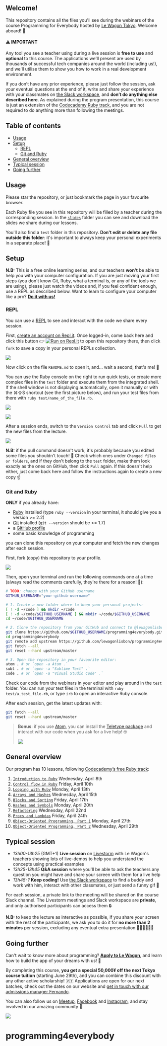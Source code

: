 ## Welcome!

This repository contains all the files you'll see during the webinars of the course Programming for Everybody hosted by [Le Wagon Tokyo](https://www.lewagon.com/tokyo). Welcome aboard! 🎉

#### ⚠️ IMPORTANT

Any tool you see a teacher using during a live session is **free to use** and **optional** to this course. The applications we'll present are used by thousands of successful tech companies around the world (including us!), and we'll utilise them to show you how to work in a real development environment.

If you don’t have any prior experience, please just follow the session, ask your eventual questions at the end of it, write and share your experience with your classmates on [the Slack workspace](https://le-wagon-tokyo.slack.com), and **don’t do anything else described here**. As explained during the program presentation, this course is just an extension of the [Codecademy Ruby track](https://www.codecademy.com/learn/learn-ruby), and you are not required to do anything more than following the meetings.

## Table of contents

- [Usage](#usage)
- [Setup](#setup)
  - [REPL](#repl)
  - [Git and Ruby](#git-and-ruby)
- [General overview](#general-overview)
- [Typical session](#typical-session)
- [Going further](#going-further)

## Usage

Please star the repository, or just bookmark the page in your favourite browser.

Each Ruby file you see in this repository will be filled by a teacher during the corresponding session. In the [`slides`](https://github.com/lewagonlisbon/programming4everybody/tree/master/slides) folder you can see and download the slides we share during our lessons.

You'll also find a `test` folder in this repository. **Don't edit or delete any file outside this folder**: it's important to always keep your personal experiments in a separate place! 🧪

## Setup

**N.B:** This is a free online learning series, and our teachers **won't** be able to help you with your computer configuration. If you are just moving your first steps (you don't know Git, Ruby, what a terminal is, or any of the tools we are using), please just watch the videos and, if you feel confident enough, use a REPL as described below. Want to learn to configure your computer like a pro? **[Do it with us!](#going-further)**

### REPL

You can use a [REPL](https://en.wikipedia.org/wiki/Read%E2%80%93eval%E2%80%93print_loop) to see and interact with the code we share every session.

First, [create an account on Repl.it](https://repl.it/signup). Once logged-in, come back here and click this button 👉 [![Run on Repl.it](https://repl.it/badge/github/lewagonlisbon/programming4everybody)](https://repl.it/@lewagonlisbon/programming4everybody) to open this repository there, then click `fork` to save a copy in your personal REPLs collection.

![](https://github.com/lewagonlisbon/programming4everybody/raw/master/images/repl1.png)

Now click on the file `README.md` to open it, and... wait a second, that's me! 🤖

You can use the Ruby console on the right to run quick tests, or create more complex files in the `test` folder and execute them from the integrated shell.
If the shell window is not displaying automatically, open it manually or with the ⌘⇧S shortcut (see the first picture below), and run your test files from there with `ruby test/name_of_the_file.rb`.

![](https://github.com/lewagonlisbon/programming4everybody/raw/master/images/repl2.png)

![](https://github.com/lewagonlisbon/programming4everybody/raw/master/images/repl3.png)

After a session ends, switch to the `Version Control` tab and click `Pull` to get the new files from the lecture.

![](https://github.com/lewagonlisbon/programming4everybody/raw/master/images/repl4.png)

**N.B:** if the pull command doesn't work, it's probably because you edited some files you shouldn't touch! 🛑 Check which ones under `Changed files or folders`, and if they don't belong to the `test` folder, make them look exactly as the ones on GitHub, then click `Pull` again. If this doesn't help either, just come back here and follow the instructions again to create a new copy ☝️

### Git and Ruby

**ONLY** if you already have:

- [Ruby](https://www.ruby-lang.org/en/documentation/installation) installed (type `ruby --version` in your terminal, it should give you a version >= 2.2)
- [Git](https://git-scm.com/book/en/v2/Getting-Started-Installing-Git) installed (`git --version` should be >= 1.7)
- a [GitHub profile](https://github.com/join)
- some basic knowledge of programming

you can clone this repository on your computer and fetch the new changes after each session.

First, fork (copy) this repository to your profile.

![](https://github.com/lewagonlisbon/programming4everybody/raw/master/images/fork.png)

Then, open your terminal and run the following commands one at a time (always read the comments carefully, they're there for a reason! 👀):

```sh
# TODO: change with your GitHub username
GITHUB_USERNAME="your-github-username"

# 1. Create a new folder where to keep your personal projects:
[ ! -d ~/code ] && mkdir ~/code
[ ! -d ~/code/$GITHUB_USERNAME ] && mkdir ~/code/$GITHUB_USERNAME
cd ~/code/$GITHUB_USERNAME

# 2. Clone the repository from your GitHub and connect to @lewagonlisbon's one (run JUST ONCE):
git clone https://github.com/$GITHUB_USERNAME/programming4everybody.git
cd programming4everybody
git remote add upstream https://github.com/lewagonlisbon/programming4everybody.git
git fetch --all
git reset --hard upstream/master

# 3. Open the repository in your favourite editor:
atom . # or `open -a Atom .`
subl . # or `open -a "Sublime Text" .`
code . # or `open -a "Visual Studio Code" .`
```

Check our code from the webinars in your editor and play around in the `test` folder. You can run your test files in the terminal with `ruby test/a_test_file.rb`, or type `irb` to open an interactive Ruby console.

After each session, get the latest updates with:

```sh
git fetch --all
git reset --hard upstream/master
```

> **Bonus**: if you use [Atom](https://atom.io), you can install the [Teletype package](https://teletype.atom.io) and interact with our code when you ask for a live help! 🤓
>
> ![](https://blog.atom.io/img/posts/teletype/code-together.gif)

## General overview

Our program has 10 lessons, following [Codecademy’s free Ruby track](https://www.codecademy.com/learn/learn-ruby):

1. [`Introduction to Ruby`](https://github.com/lewagonlisbon/programming4everybody/blob/master/01_introduction.rb) Wednesday, April 8th
2. [`Control flow in Ruby`](https://github.com/lewagonlisbon/programming4everybody/blob/master/02_control_flow.rb) Friday, April 10th
3. [`Looping with Ruby`](https://github.com/lewagonlisbon/programming4everybody/blob/master/03_looping.rb) Monday, April 13th
4. [`Arrays and Hashes`](https://github.com/lewagonlisbon/programming4everybody/blob/master/04_arrays_and_hashes.rb) Wednesday, April 15th
5. [`Blocks and Sorting`](https://github.com/lewagonlisbon/programming4everybody/blob/master/05_methods_and_blocks.rb) Friday, April 17th
6. [`Hashes and Symbols`](https://github.com/lewagonlisbon/programming4everybody/blob/master/06_hashes_and_symbols.rb) Monday, April 20th
7. [`Refactoring`](https://github.com/lewagonlisbon/programming4everybody/blob/master/07_refactoring.rb) Wednesday, April 22nd
8. [`Procs and Lambdas`](https://github.com/lewagonlisbon/programming4everybody/blob/master/08_procs_and_lambdas.rb) Friday, April 24th
9. [`Object-Oriented Programming, Part 1`](https://github.com/lewagonlisbon/programming4everybody/blob/master/09_oop.rb) Monday, April 27th
10. [`Object-Oriented Programming, Part 2`](https://github.com/lewagonlisbon/programming4everybody/blob/master/10_oop.rb) Wednesday, April 29th

## Typical session

- _13h00-13h25_ (GMT+1) **Live session** on [Livestorm](https://app.livestorm.co/le-wagon-portugal) with Le Wagon's teachers showing lots of live-demos to help you understand the concepts using practical examples
- _13h25-13h45_ **Q&A session** where you'll be able to ask the teachers any question you might have and share your screen with them for a live help
- _13h45-?_ **Keep coding!** Use [the Slack workspace](https://programming4everybody.slack.com) to find a buddy and work with him, interact with other classmates, or just send a funny gif 🙈

For each session, a private link to the meeting will be shared on the course Slack channel. The Livestorm meetings and Slack workspace are **private**, and only authorised participants can access them 🔒

**N.B:** to keep the lecture as interactive as possible, if you share your screen with the rest of the participants, we ask you to do it for **no more than 2 minutes** per session, excluding any eventual extra presentation 🙋🏼‍♀️🙋🏽‍♂️

## Going further

Can't wait to know more about programming? **[Apply to Le Wagon](http://www.lewagon.com/tokyo/apply)**, and learn how to build the app of your dreams with us! 🚀

By completing this course, **you get a special 50,000¥ off the next Tokyo course tuition** (starting June 29th), and you can combine this discount with any other active scholarship! 🇵🇹 Applications are open for our next batches, check out the dates on our website and [get in touch with our admissions manager Fernando](https://app.slack.com/client/T0110B1KQP3/D011C474D2P).

You can also follow us on [Meetup](https://www.meetup.com/Le-Wagon-Lisbon-Coding-Station), [Facebook](https://www.facebook.com/lewagonlisbon) and [Instagram](https://www.instagram.com/lewagonlisbon), and stay involved in our amazing community 🤩

![](https://github.com/lewagonlisbon/programming4everybody/raw/master/images/lisbon.jpg)
# programming4everybody
